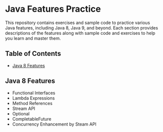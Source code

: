 # Java Features Practice

This repository contains exercises and sample code to practice various Java features, including Java 8, Java 9, and beyond. Each section provides descriptions of the features along with sample code and exercises to help you learn and master them.

## Table of Contents

- [Java 8 Features](#java8)

## Java 8 Features

- Functional Interfaces
- Lambda Expressions
- Method References
- Stream API
- Optional
- CompletableFuture
- Concurrency Enhancement by Steam API



